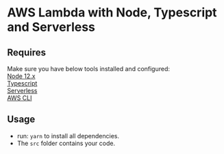 # AWS Lambda with Node, Typescript and Serverless

## Requires
Make sure you have below tools installed and configured:  
[Node 12.x](https://nodejs.org/docs/latest-v12.x/api/)  
[Typescript](https://www.typescriptlang.org/)  
[Serverless](https://www.serverless.com)  
[AWS CLI](https://aws.amazon.com/cli/)  

## Usage
- run: ```yarn``` to install all dependencies.  
- The ```src``` folder contains your code.  
